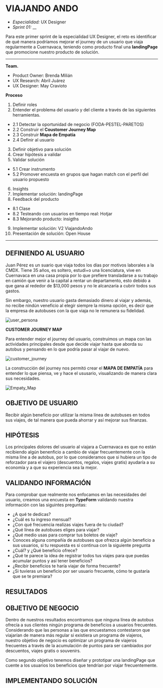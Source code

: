 # VIAJANDO ANDO 
* *Especialidad:* UX Designer
* *Sprint 01:*  __

Para este primer sprint de la especialidad UX Designer, el reto es identificar de qué manera podríamos mejorar el journey de un usuario que viaja regularmente a Cuernavaca, teniendo como producto final una **landingPage** que promocione nuestro producto de solución. 

<hr>

**Team.** 
* Product Owner: Brenda Milián
* UX Research: Abril Juárez
* UX Designer: May Cravioto

**Proceso**

1. Definir roles
2. Entender el problema del usuario y del cliente a través de las siguientes herramientas. 
  * 2.1 Detectar la oportunidad de negocio (FODA-PESTEL-PARETOS)
  * 2.2 Construir el **Coustomer Journey Map** 
  * 2.3 Construir **Mapa de Empatía** 
  * 2.4 Definir al usuario
3. Definir objetivo para solución 
4. Crear hipótesis a validar
5. Validar solución 
  * 5.1 Crear instrumento 
  * 5.2 Promover encuesta en grupos que hagan match con el perfil del usuario propuesto
6. Insights
7. Implementar solución: landingPage
8. Feedback del producto
  * 8.1 Clase
  * 8.2 Testeando con usuarios en tiempo real: Hotjar
  * 8.3 Mejorando producto: insigths
9. Implementar solución: V2 ViajandoAndo
10. Presentación de solución: Open House

<hr>

## DEFINIENDO AL USUARIO 



Juan Pérez es un suario que viaja todos los días por motivos laborales a la CMDX. Tiene 35 años, es soltero, estudi+o una licenciatura, vive en Cuernavaca en una casa propia por lo que prefiere transladarse a su trabajo en camión que venir a la capital a rentar un departamento, esto debido a que gana al rededor de $13,000 pesos y no le alcanzaría a cubrir todos sus gastos.  

Sin embargo, nuestro usuario gasta demasiado dinero al viajar y además, no recibe nindún veneficio al elegir siempre la misma opción, es decir que la empresa de autobuses con la que viaja no le remunera su fidelidad. 

![user_persona](assets/images/user.png)

**CUSTOMER JOURNEY MAP**

Para entender mejor el journey del usuario, construimos un mapa con las actividades principales desde que decide viajar hasta que aborda su autobus y pensando en lo que podría pasar al viajar de nuevo. 

![customer_journey](assets/images/customer.png)

La construcción del journey nos permitó crear el **MAPA DE EMPATÍA** para entender lo que piensa, ve y hace el ususario, visualizando de manera clara sus necesidades. 

![Empaty_Map](assets/images/empaty.png)



## OBJETIVO DE USUARIO

Recibir algún beneficio por utilizar la misma línea de autobuses en todos sus viajes, de tal manera que pueda ahorrar y así mejorar sus finanzas.

## HIPÓTESIS

Los principales dolores del usuario al viajara a Cuernavaca es que no están recibiendo algún benenficio a cambio de viajar frecuentemente con la misma líne a de autobus, por lo que consideramos que si hubiera un tipo de reforzador para el viajero (descuentos, regalos, viajes gratis) ayudaría a su economía y a que su experiencia sea la mejor. 



## VALIDANDO INFORMACIÓN

Para comprobar que realmente nos enfocamos en las necesidades del usuario, creamos una encuesta en **TypeForm** validando nuestra información con las siguintes preguntas: 

* ¿A qué te dedicas?
* ¿Cuál es tu ingreso mensual?
* ¿Con qué frecuencia realizas viajes fuera de tu ciudad?
* ¿Qué línea de autobuses eliges para viajar?
* ¿Qué medio usas para comprar tus boletos de viaje?
* Conoces alguna compañía de autobuses que ofrezca algún beneficio a sus usuarios, si tu respuesta es si continua con la siguiente pregunta
* ¿Cuál? y ¿Qué beneficio ofrece?
* ¿Qué te parece la idea de registrar todos tus viajes para que puedas acumular puntos y así tener beneficios?
* ¿Recibir beneficios te haría viajar de forma frecuente?
* ¿Si tuvieras un beneficio por ser usuario frecuente, cómo te gustaría que se te premiara?


## RESULTADOS 


## OBJETIVO DE NEGOCIO

Dentro de nuestros resultados encontramos que ninguna línea de autobus ofrecía a sus clientes ningún programa de beneficios a usuarios frecuentes. Considerando que las personas a las que encuestamos contestaron que viajarían de manera más regular si existiera un programa de viajeros, nuestro objetivo de negocio es optimizar un programa de viajeros frecuentes a través de la acumulación de puntos para ser cambiados por descuentos, viajes gratis o souvenirs. 

Como segundo objetivo tenemos diseñar y prototipar una landingPage que cuente a los usuarios los beneficios que tendrían por viajar frecuentemente. 


## IMPLEMENTANDO SOLUCIÓN 

